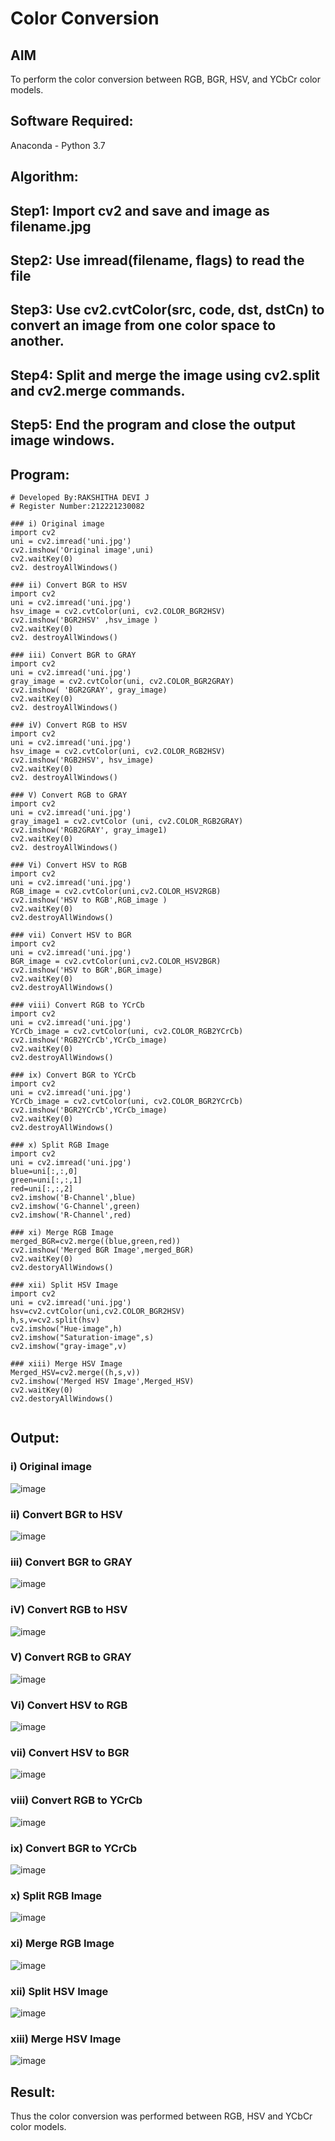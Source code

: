 # Color Conversion
## AIM
To perform the color conversion between RGB, BGR, HSV, and YCbCr color models.

## Software Required:
Anaconda - Python 3.7
## Algorithm:

## Step1: Import cv2 and save and image as filename.jpg
## Step2: Use imread(filename, flags) to read the file
## Step3: Use cv2.cvtColor(src, code, dst, dstCn) to convert an image from one color space to another.
## Step4: Split and merge the image using cv2.split and cv2.merge commands.
## Step5: End the program and close the output image windows.

## Program:
```
# Developed By:RAKSHITHA DEVI J
# Register Number:212221230082
```
```
### i) Original image
import cv2
uni = cv2.imread('uni.jpg')
cv2.imshow('Original image',uni)
cv2.waitKey(0)
cv2. destroyAllWindows()

### ii) Convert BGR to HSV 
import cv2
uni = cv2.imread('uni.jpg')
hsv_image = cv2.cvtColor(uni, cv2.COLOR_BGR2HSV)
cv2.imshow('BGR2HSV' ,hsv_image )
cv2.waitKey(0)
cv2. destroyAllWindows()

### iii) Convert BGR to GRAY
import cv2
uni = cv2.imread('uni.jpg')
gray_image = cv2.cvtColor(uni, cv2.COLOR_BGR2GRAY)
cv2.imshow( 'BGR2GRAY', gray_image)
cv2.waitKey(0)
cv2. destroyAllWindows()

### iV) Convert RGB to HSV
import cv2
uni = cv2.imread('uni.jpg')
hsv_image = cv2.cvtColor(uni, cv2.COLOR_RGB2HSV)
cv2.imshow('RGB2HSV', hsv_image)
cv2.waitKey(0)
cv2. destroyAllWindows()

### V) Convert RGB to GRAY
import cv2
uni = cv2.imread('uni.jpg')
gray_image1 = cv2.cvtColor (uni, cv2.COLOR_RGB2GRAY)
cv2.imshow('RGB2GRAY', gray_image1)
cv2.waitKey(0)
cv2. destroyAllWindows()

### Vi) Convert HSV to RGB
import cv2
uni = cv2.imread('uni.jpg')
RGB_image = cv2.cvtColor(uni,cv2.COLOR_HSV2RGB)
cv2.imshow('HSV to RGB',RGB_image )
cv2.waitKey(0)
cv2.destroyAllWindows()

### vii) Convert HSV to BGR
import cv2
uni = cv2.imread('uni.jpg')
BGR_image = cv2.cvtColor(uni,cv2.COLOR_HSV2BGR)
cv2.imshow('HSV to BGR',BGR_image)
cv2.waitKey(0)
cv2.destroyAllWindows()

### viii) Convert RGB to YCrCb
import cv2
uni = cv2.imread('uni.jpg')
YCrCb_image = cv2.cvtColor(uni, cv2.COLOR_RGB2YCrCb)
cv2.imshow('RGB2YCrCb',YCrCb_image)
cv2.waitKey(0)
cv2.destroyAllWindows()

### ix) Convert BGR to YCrCb
import cv2
uni = cv2.imread('uni.jpg')
YCrCb_image = cv2.cvtColor(uni, cv2.COLOR_BGR2YCrCb)
cv2.imshow('BGR2YCrCb',YCrCb_image)
cv2.waitKey(0)
cv2.destroyAllWindows()

### x) Split RGB Image
import cv2
uni = cv2.imread('uni.jpg')
blue=uni[:,:,0]
green=uni[:,:,1]
red=uni[:,:,2]
cv2.imshow('B-Channel',blue)
cv2.imshow('G-Channel',green)
cv2.imshow('R-Channel',red)

### xi) Merge RGB Image
merged_BGR=cv2.merge((blue,green,red))
cv2.imshow('Merged BGR Image',merged_BGR)
cv2.waitKey(0)
cv2.destoryAllWindows()

### xii) Split HSV Image
import cv2
uni = cv2.imread('uni.jpg')
hsv=cv2.cvtColor(uni,cv2.COLOR_BGR2HSV)
h,s,v=cv2.split(hsv)
cv2.imshow("Hue-image",h)
cv2.imshow("Saturation-image",s)
cv2.imshow("gray-image",v)

### xiii) Merge HSV Image
Merged_HSV=cv2.merge((h,s,v))
cv2.imshow('Merged HSV Image',Merged_HSV)
cv2.waitKey(0)
cv2.destoryAllWindows()


```
## Output:
### i) Original image

![image](https://user-images.githubusercontent.com/94165326/227579701-17eb3e1c-70dc-4bf1-88ce-d20f2093282d.png)


### ii) Convert BGR to HSV 

![image](https://user-images.githubusercontent.com/94165326/227580129-e120cb22-79da-4fec-a0ef-455cdfc168b9.png)


### iii) Convert BGR to GRAY

![image](https://user-images.githubusercontent.com/94165326/227580361-b99e17b6-ce42-4ee1-9b7b-dc73ac34a096.png)



### iV) Convert RGB to HSV

![image](https://user-images.githubusercontent.com/94165326/227580648-a575270a-f121-4b8f-b2f8-c79f280e72f7.png)



### V) Convert RGB to GRAY

![image](https://user-images.githubusercontent.com/94165326/227580848-f0dd4088-7fd4-4266-a1b5-42b008e1328f.png)


### Vi) Convert HSV to RGB

![image](https://user-images.githubusercontent.com/94165326/227581157-3ac29c81-ee82-4bac-bff0-ecf63e86049c.png)



### vii) Convert HSV to BGR

![image](https://user-images.githubusercontent.com/94165326/227581424-081bb50d-db6e-47a8-b6e5-df15ad5bdf36.png)


### viii) Convert RGB to YCrCb

![image](https://user-images.githubusercontent.com/94165326/227581656-807a87dc-702e-4f31-8685-13a726ee9eb5.png)



### ix) Convert BGR to YCrCb

![image](https://user-images.githubusercontent.com/94165326/227581900-b36d672d-6565-4333-85ea-0641acf7a4d0.png)



### x) Split RGB Image
![image](https://user-images.githubusercontent.com/94165326/227584652-ff6ab2c3-a8dd-4095-bd46-af06ec47d8ff.png)



### xi) Merge RGB Image

![image](https://user-images.githubusercontent.com/94165326/227585080-08fa15f7-e0e2-4b2c-b8b9-0d35ac7b3e38.png)



### xii) Split HSV Image

![image](https://user-images.githubusercontent.com/94165326/227585746-7525d4a5-1fe6-491c-9e21-0a5f19400d2e.png)



### xiii) Merge HSV Image

![image](https://user-images.githubusercontent.com/94165326/227585876-a11f2128-adc1-415a-abce-cb23c0ebb613.png)



## Result:
Thus the color conversion was performed between RGB, HSV and YCbCr color models.
